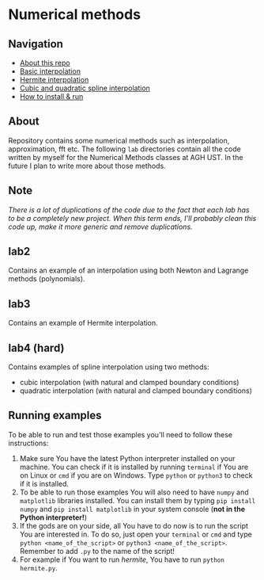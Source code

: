 # Numerical methods

## Navigation

- [About this repo](#about)
- [Basic interpolation](#lab2)
- [Hermite interpolation](#lab3)
- [Cubic and quadratic spline interpolation](#lab4--hard-)
- [How to install & run](#running-examples)

## About

Repository contains some numerical methods such as interpolation, approximation, fft etc.
The following `lab` directories contain all the code written by myself for the Numerical Methods classes at AGH UST.
In the future I plan to write more about those methods.

## Note

_There is a lot of duplications of the code due to the fact that each lab has to be a completely new project.
When this term ends, I'll probably clean this code up, make it more generic and remove duplications._

## lab2

Contains an example of an interpolation using both Newton and Lagrange methods (polynomials).

## lab3

Contains an example of Hermite interpolation.

## lab4 (hard)

Contains examples of spline interpolation using two methods:

- cubic interpolation (with natural and clamped boundary conditions)
- quadratic interpolation (with natural and clamped boundary conditions)

## Running examples

To be able to run and test those examples you'll need to follow these instructions:

1. Make sure You have the latest Python interpreter installed on your machine. You can check if it is installed by
   running `terminal` if You are on Linux or `cmd` if you are on Windows. Type `python` or `python3` to check if it is
   installed.
2. To be able to run those examples You will also need to have `numpy` and `matplotlib` libraries installed. You can
   install them by typing `pip install numpy` and `pip install matplotlib` in your system console (**not in the Python
   interpreter!**)
3. If the gods are on your side, all You have to do now is to run the script You are interested in. To do so, just open
   your `terminal` or `cmd` and type `python <name_of_the_script>` or `python3 <name_of_the_script>`. Remember to
   add `.py` to the name of the script!
4. For example if You want to run _hermite_, You have to run `python hermite.py`.

